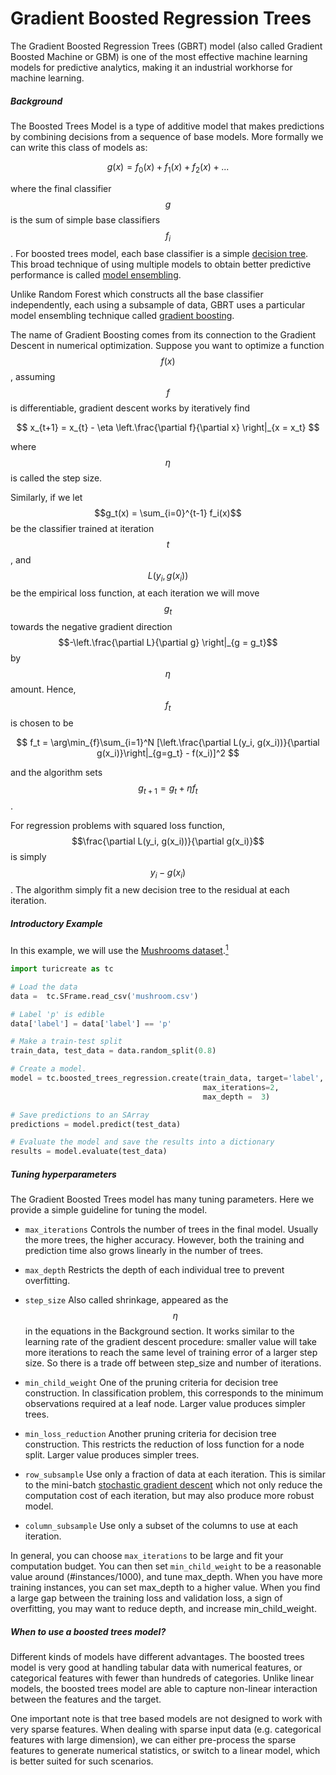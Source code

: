 # Gradient Boosted Regression Trees

The Gradient Boosted Regression Trees (GBRT) model (also called Gradient
Boosted Machine or GBM) is one of the most effective machine learning
models for predictive analytics, making it an industrial workhorse for
machine learning.

##### Background
The Boosted Trees Model is a type of additive model that makes
predictions by combining decisions from a sequence of base models. More
formally we can write this class of models as:

$$
    g(x) = f_0(x) + f_1(x) + f_2(x) + ...
$$

where the final classifier $$g$$ is the sum of simple base classifiers $$f_i$$.
For boosted trees model, each base classifier is a simple [decision
tree](decision_tree_regression.md). This broad technique of
using multiple models to obtain better predictive performance is called
[model ensembling](http://en.wikipedia.org/wiki/Ensemble_learning).

Unlike Random Forest which constructs all the base classifier independently,
each using a subsample of data, GBRT uses a particular model ensembling
technique called [gradient boosting](http://en.wikipedia.org/wiki/Gradient_boosting).

The name of Gradient Boosting comes from its connection to the Gradient Descent
in numerical optimization. Suppose you want to optimize a function $$f(x)$$,
assuming $$f$$ is differentiable, gradient descent works by iteratively find

$$
  x_{t+1} = x_{t} - \eta \left.\frac{\partial f}{\partial x} \right|_{x = x_t}
$$

where $$\eta$$ is called the step size.

Similarly, if we let $$g_t(x) = \sum_{i=0}^{t-1} f_i(x)$$ be the classifier
trained at iteration $$t$$, and $$L(y_i, g(x_i))$$ be the empirical loss function,
at each iteration we will move $$g_t$$ towards the negative gradient
direction $$-\left.\frac{\partial L}{\partial g} \right|_{g = g_t}$$ by $$\eta$$ amount.
Hence, $$f_{t}$$ is chosen to be

$$
  f_t = \arg\min_{f}\sum_{i=1}^N [\left.\frac{\partial L(y_i, g(x_i))}{\partial g(x_i)}\right|_{g=g_t} - f(x_i)]^2
$$

and the algorithm sets $$g_{t+1} = g_{t} + \eta f_t$$.

For regression problems with squared loss function, $$\frac{\partial L(y_i, g(x_i))}{\partial g(x_i)}$$ is simply $$y_i - g(x_i)$$.
The algorithm simply fit a new decision tree to the residual at each iteration.

##### Introductory Example

In this example, we will use the [Mushrooms dataset](https://archive.ics.uci.edu/ml/datasets/mushroom).[<sup>1</sup>](../datasets.md)

```python
import turicreate as tc

# Load the data
data =  tc.SFrame.read_csv('mushroom.csv')

# Label 'p' is edible
data['label'] = data['label'] == 'p'

# Make a train-test split
train_data, test_data = data.random_split(0.8)

# Create a model.
model = tc.boosted_trees_regression.create(train_data, target='label',
                                           max_iterations=2,
                                           max_depth =  3)

# Save predictions to an SArray
predictions = model.predict(test_data)

# Evaluate the model and save the results into a dictionary
results = model.evaluate(test_data)
```

##### Tuning hyperparameters
The Gradient Boosted Trees model has many tuning parameters. Here we provide a simple guideline for tuning the model.

- `max_iterations`
  Controls the number of trees in the final model. Usually the more trees, the higher accuracy.
  However, both the training and prediction time also grows linearly in the number of trees.

- `max_depth`
  Restricts the depth of each individual tree to prevent overfitting.

- `step_size`
  Also called shrinkage, appeared as the $$\eta$$ in the equations in the Background section.
  It works similar to the learning rate of the gradient descent procedure: smaller value
  will take more iterations to reach the same level of training error of a larger step size.
  So there is a trade off between step_size and number of iterations.

- `min_child_weight`
  One of the pruning criteria for decision tree construction. In classification problem, this
  corresponds to the minimum observations required at a leaf node. Larger value
  produces simpler trees.

- `min_loss_reduction`
  Another pruning criteria for decision tree construction. This restricts the reduction of
  loss function for a node split. Larger value produces simpler trees.

- `row_subsample`
  Use only a fraction of data at each iteration. This is
  similar to the mini-batch [stochastic gradient descent](http://en.wikipedia.org/wiki/Stochastic_gradient_descent)
  which not only reduce the computation cost of each iteration, but may also produce
  more robust model.

- `column_subsample`
  Use only a subset of the columns to use at each iteration.

In general, you can choose `max_iterations` to be large and fit your computation budget.
You can then set `min_child_weight` to be a reasonable value around
(#instances/1000), and tune max_depth. When you have more training instances,
you can set max_depth to a higher value. When you find a large gap between
the training loss and validation loss, a sign of overfitting, you may want
to reduce depth, and increase min_child_weight.

##### When to use a boosted trees model?
Different kinds of models have different advantages. The boosted trees model is
very good at handling tabular data with numerical features, or categorical
features with fewer than hundreds of categories. Unlike linear models, the
boosted trees model are able to capture non-linear interaction between the
features and the target.

One important note is that tree based models are not designed to work with very
sparse features. When dealing with sparse input data (e.g. categorical features
                                                      with large dimension), we
can either pre-process the sparse features to generate numerical statistics, or
switch to a linear model, which is better suited for such scenarios.
